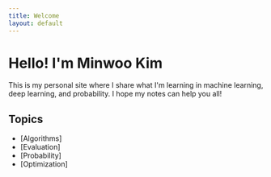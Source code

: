 ```yaml
---
title: Welcome
layout: default
---
```


# Hello! I'm Minwoo Kim
This is my personal site where I share what I'm learning in machine learning, deep learning, and probability. I hope my notes can help you all!


## Topics
- [Algorithms]
- [Evaluation]
- [Probability]
- [Optimization]
